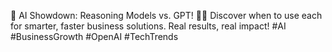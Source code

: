 🚀 AI Showdown: Reasoning Models vs. GPT! 🤖✨
Discover when to use each for smarter, faster business solutions. Real results, real impact!
#AI #BusinessGrowth #OpenAI #TechTrends